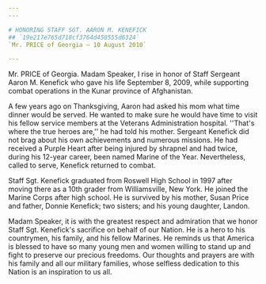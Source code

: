 ```yaml
---
---

# HONORING STAFF SGT. AARON M. KENEFICK
## `19e217e765d718cf3764d450555d6324`
`Mr. PRICE of Georgia — 10 August 2010`

---
```



Mr. PRICE of Georgia. Madam Speaker, I rise in honor of Staff 
Sergeant Aaron M. Kenefick who gave his life September 8, 2009, while 
supporting combat operations in the Kunar province of Afghanistan.

A few years ago on Thanksgiving, Aaron had asked his mom what time 
dinner would be served. He wanted to make sure he would have time to 
visit his fellow service members at the Veterans Administration 
hospital. ''That's where the true heroes are,'' he had told his mother. 
Sergeant Kenefick did not brag about his own achievements and numerous 
missions. He had received a Purple Heart after being injured by 
shrapnel and had twice, during his 12-year career, been named Marine of 
the Year. Nevertheless, called to serve, Kenefick returned to combat.

Staff Sgt. Kenefick graduated from Roswell High School in 1997 after 
moving there as a 10th grader from Williamsville, New York. He joined 
the Marine Corps after high school. He is survived by his mother, Susan 
Price and father, Donnie Kenefick; two sisters; and his young daughter, 
Landon.

Madam Speaker, it is with the greatest respect and admiration that we 
honor Staff Sgt. Kenefick's sacrifice on behalf of our Nation. He is a 
hero to his countrymen, his family, and his fellow Marines. He reminds 
us that America is blessed to have so many young men and women willing 
to stand up and fight to preserve our precious freedoms. Our thoughts 
and prayers are with his family and all our military families, whose 
selfless dedication to this Nation is an inspiration to us all.
